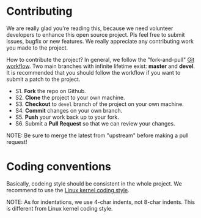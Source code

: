 # Contributing

We are really glad you're reading this, because we need volunteer developers to enhance this open source project. Pls feel free to submit issues, bugfix or new features. We really appreciate any contributing work you made to the project.

How to contribute the project? In general, we follow the "fork-and-pull" [Git workflow](https://nvie.com/posts/a-successful-git-branching-model/). Two main branches with infinite lifetime exist: **master** and **devel**. It is recommended that you should follow the workflow if you want to submit a patch to the project.

* S1. **Fork** the repo on Github.
* S2. **Clone** the project to your own machine.
* S3. **Checkout** to `devel` branch of the project on your own machine.
* S4. **Commit** changes on your own branch.
* S5. **Push** your work back up to your fork.
* S6. Submit a **Pull Request** so that we can review your changes.

NOTE: Be sure to merge the latest from "upstream" before making a pull request!

# Coding conventions

Basically, codeing style should be consistent in the whole project. We recommend to use the [Linux kernel coding style](https://www.kernel.org/doc/html/v4.10/process/coding-style.html#).

NOTE: As for indentations, we use 4-char indents, not 8-char indents. This is different from Linux kernel coding style.
